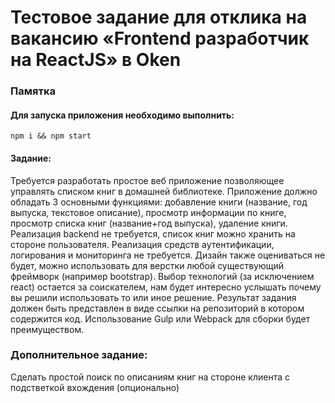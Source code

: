 # Тестовое задание для отклика на вакансию «Frontend разработчик на ReactJS» в Oken

### Памятка

#### Для запуска приложения необходимо выполнить:
```
npm i && npm start
```

#### Задание:
Требуется разработать простое веб приложение позволяющее управлять списком книг в домашней
библиотеке. Приложение должно обладать 3 основными функциями: добавление книги (название,
год выпуска, текстовое описание), просмотр информации по книге, просмотр списка книг
(название+год выпуска), удаление книги.
Реализация backend не требуется, список книг можно хранить на стороне пользователя.
Реализация средств аутентификации, логирования и мониторинга не требуется. Дизайн также
оцениваться не будет, можно использовать для верстки любой существующий фреймворк
(например bootstrap).
Выбор технологий (за исключением react) остается за соискателем, нам будет интересно услышать
почему вы решили использовать то или иное решение.
Результат задания должен быть представлен в виде ссылки на репозиторий в котором содержится
код. Использование Gulp или Webpack для сборки будет преимуществом.

### Дополнительное задание:
Cделать простой поиск по описаниям книг на стороне клиента с подстветкой
вхождения (опционально)

